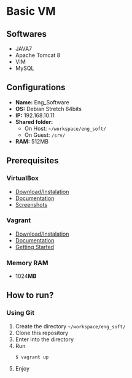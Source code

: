 # Basic VM

## Softwares
* JAVA7
* Apache Tomcat 8
* VIM
* MySQL

## Configurations
* **Name:** Eng_Software
* **OS:** Debian Stretch 64bits
* **IP:** 192.168.10.11
* **Shared folder:** 
  * On Host: `~/workspace/eng_soft/`
  * On Guest: `/srv/`
* **RAM:** 512MB


## Prerequisites

### VirtualBox
* [Download/Instalation](https://www.virtualbox.org/wiki/Downloads)
* [Documentation](https://www.virtualbox.org/wiki/Documentation)
* [Screenshots](https://www.virtualbox.org/wiki/Screenshots)

### Vagrant
* [Download/Instalation](https://www.vagrantup.com/downloads.html)
* [Documentation](https://www.vagrantup.com/docs/index.html)
* [Getting Started](https://www.vagrantup.com/intro/getting-started/index.html)

### Memory RAM

* 1024**MB**

## How to run?

### Using Git
1. Create the directory `~/workspace/eng_soft/`
2. Clone this repository
3. Enter into the directory
4. Run
    ```
    $ vagrant up
    ```
5. Enjoy
